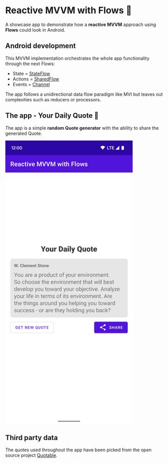 # Reactive MVVM with Flows 📱

A showcase app to demonstrate how a **reactive MVVM** approach using **Flows** could look in Android.


## Android development

This MVVM implementation orchestrates the whole app functionality through the next Flows:

* State = [StateFlow](https://developer.android.com/kotlin/flow/stateflow-and-sharedflow#stateflow)
* Actions = [SharedFlow](https://developer.android.com/kotlin/flow/stateflow-and-sharedflow#sharedflow)
* Events = [Channel](https://kotlinlang.org/docs/channels.html)

The app follows a unidirectional data flow paradigm like MVI but leaves out complexities such as reducers or processors.


## The app - Your Daily Quote 💬

The app is a simple **random Quote generator** with the ability to share the generated Quote.

![Your Daily Quote app](screenshot.png)


## Third party data

The quotes used throughout the app have been picked from the open source project [Quotable](https://github.com/lukePeavey/quotable).

